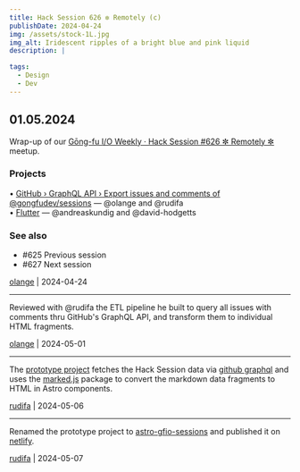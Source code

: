 ```yaml
---
title: Hack Session 626 ✼ Remotely (c)
publishDate: 2024-04-24
img: /assets/stock-1L.jpg
img_alt: Iridescent ripples of a bright blue and pink liquid
description: |

tags:
  - Design
  - Dev
---
```


## 01.05.2024

Wrap-up of our [Gōng-fu I/O Weekly · Hack Session #626 ✼ Remotely ✼](https://www.meetup.com/fr-FR/gōngfuio/events/300357083/) meetup.

### Projects

• [GitHub › GraphQL API › Export issues and comments of @gongfudev/sessions](https://github.com/rudifa/astro-gfio-sessions-comments) — @olange and @rudifa  
• [Flutter](https://flutter.dev) — @andreaskundig and @david-hodgetts

### See also

* #625 Previous session
* #627 Next session

[olange](https://github.com/olange) | 2024-04-24

<hr/>

Reviewed with @rudifa the ETL pipeline he built to query all issues with comments thru GitHub's GraphQL API, and transform them to individual HTML fragments.

[olange](https://github.com/olange) | 2024-05-01

<hr/>

The [prototype project](https://github.com/rudifa/astro-gfio-sessions-comments) fetches the Hack Session data via [github graphql](https://api.github.com/graphql) and uses the [marked.js](https://marked.js.org/) package to convert the markdown data fragments to HTML in Astro components.

[rudifa](https://github.com/rudifa) | 2024-05-06

<hr/>

Renamed the prototype project to [astro-gfio-sessions](https://github.com/rudifa/astro-gfio-sessions-comments.git) and published it on [netlify](https://astro-gfio-sessions.netlify.app/).

[rudifa](https://github.com/rudifa) | 2024-05-07


